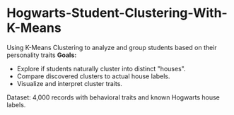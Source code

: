 # Hogwarts-Student-Clustering-With-K-Means
Using K-Means Clustering to analyze and group students based on their personality traits 
**Goals:**
- Explore if students naturally cluster into distinct "houses".
- Compare discovered clusters to actual house labels.
- Visualize and interpret cluster traits.

Dataset: 4,000 records with behavioral traits and known Hogwarts house labels.
